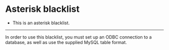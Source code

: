 # Asterisk blacklist
* This is an asterisk blacklist.
- - -
In order to use this blacklist, you must set up an ODBC connection to a database, as well as use the supplied MySQL table format.

